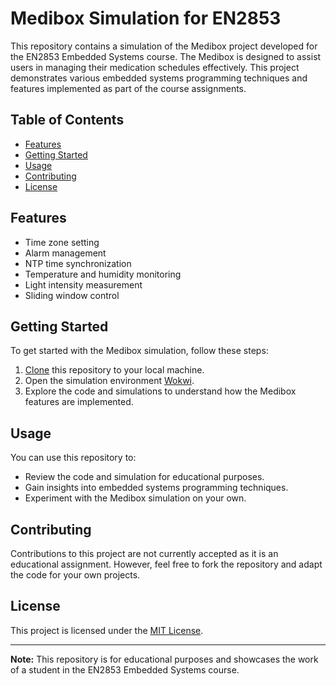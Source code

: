 # Medibox Simulation for EN2853

This repository contains a simulation of the Medibox project developed for the EN2853 Embedded Systems course. The Medibox is designed to assist users in managing their medication schedules effectively. This project demonstrates various embedded systems programming techniques and features implemented as part of the course assignments.

## Table of Contents

- [Features](#features)
- [Getting Started](#getting-started)
- [Usage](#usage)
- [Contributing](#contributing)
- [License](#license)

## Features

- Time zone setting
- Alarm management
- NTP time synchronization
- Temperature and humidity monitoring
- Light intensity measurement
- Sliding window control

## Getting Started

To get started with the Medibox simulation, follow these steps:

1. [Clone](https://github.com/TharinduMadhusanka/Medi_Box.git) this repository to your local machine.
2. Open the simulation environment [Wokwi](https://wokwi.com/projects/367620491992883201).
3. Explore the code and simulations to understand how the Medibox features are implemented.

## Usage

You can use this repository to:

- Review the code and simulation for educational purposes.
- Gain insights into embedded systems programming techniques.
- Experiment with the Medibox simulation on your own.

## Contributing

Contributions to this project are not currently accepted as it is an educational assignment. However, feel free to fork the repository and adapt the code for your own projects.

## License

This project is licensed under the [MIT License](LICENSE.md).

---

**Note:** This repository is for educational purposes and showcases the work of a student in the EN2853 Embedded Systems course.

